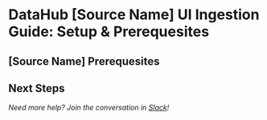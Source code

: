
# DataHub [Source Name] UI Ingestion Guide: Setup & Prerequesites

<!-- In order to configure ingestion from [Source], you'll first have to ensure some basic prequesites are met -->

## [Source Name] Prerequesites
<!-- This section should provide plain-language instructions on any permissions/configuration need to occur in the Source:

* What special permissions are required, if any? 
* Screenshots of [Source] UI
* Are there any API keys or passwords to be noted down, or authentication flows that need to be executed?
* Screenshots of [Source] UI
* Are there any Project, Client, or User ID's that need to be copied down?
* Screenshots of [Source] UI
* What sort of data needs to exist in the source so that we confirm the ingestion was successful in DataHub?
* Screenshots of [Source] UI
* Note down an asset from [Source] that we can later search for in DataHub to validate your ingestion

-->

## Next Steps
<!-- Once you've confirmed all of the above in [Source], it's time to move on to configuring the actual ingestion source within the DataHub UI -->



*Need more help? Join the conversation in [Slack](http://slack.datahubproject.io)!*